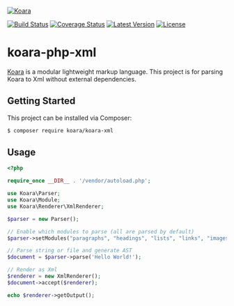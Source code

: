 [![Koara](http://www.koara.io/logo.png)](http://www.koara.io)

[![Build Status](https://img.shields.io/travis/koara/koara-php-xml.svg)](https://travis-ci.org/koara/koara-php-xml)
[![Coverage Status](https://img.shields.io/coveralls/koara/koara-php-xml.svg)](https://coveralls.io/github/koara/koara-php-xml?branch=master)
[![Latest Version](https://img.shields.io/packagist/v/koara/koara-xml.svg)](https://packagist.org/packages/koara/koara-xml)
[![License](https://img.shields.io/badge/License-Apache%202.0-blue.svg)](https://github.com/koara/koara-php-xml/blob/master/LICENSE)

# koara-php-xml
[Koara](http://www.koara.io) is a modular lightweight markup language. This project is for parsing Koara to Xml without external dependencies.

## Getting Started
This project can be installed via Composer:

``` bash
$ composer require koara/koara-xml
```

## Usage
```php
<?php

require_once __DIR__ . '/vendor/autoload.php';

use Koara\Parser;
use Koara\Module;
use Koara\Renderer\XmlRenderer;

$parser = new Parser();

// Enable which modules to parse (all are parsed by default)
$parser->setModules("paragraphs", "headings", "lists", "links", "images", "formatting", "blockquotes", "code");

// Parse string or file and generate AST
$document = $parser->parse('Hello World!');

// Render as Xml
$renderer = new XmlRenderer();
$document->accept($renderer);

echo $renderer->getOutput();
```
